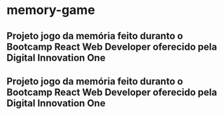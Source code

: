 # memory-game
## Projeto jogo da memória feito duranto o Bootcamp React Web Developer oferecido pela Digital Innovation One
## Projeto jogo da memória feito duranto o Bootcamp React Web Developer oferecido pela Digital Innovation One
